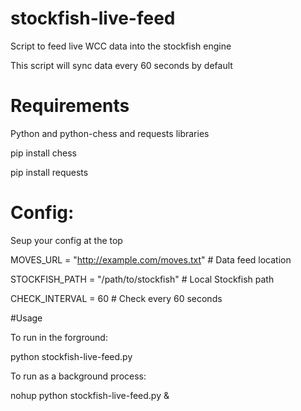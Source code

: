 # stockfish-live-feed
Script to feed live WCC data into the stockfish engine

This script will sync data every 60 seconds by default

# Requirements
Python and python-chess and requests libraries

pip install chess

pip install requests

# Config:
Seup your config at the top

MOVES_URL = "http://example.com/moves.txt" # Data feed location

STOCKFISH_PATH = "/path/to/stockfish"  # Local Stockfish path

CHECK_INTERVAL = 60  # Check every 60 seconds

#Usage

To run in the forground:

python stockfish-live-feed.py


To run as a background process:

nohup python stockfish-live-feed.py &